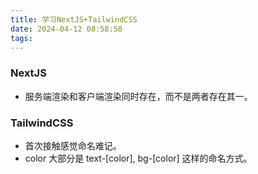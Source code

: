 ```yaml
---
title: 学习NextJS+TailwindCSS
date: 2024-04-12 08:58:50
tags:
---
```


### NextJS
- 服务端渲染和客户端渲染同时存在，而不是两者存在其一。

### TailwindCSS
- 首次接触感觉命名难记。
- color 大部分是 text-[color], bg-[color] 这样的命名方式。
